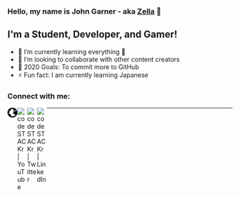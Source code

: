 ### Hello, my name is John Garner - aka [Zella][website] 👋

## I'm a Student, Developer, and Gamer!
- 🌱 I’m currently learning everything 🤣
- 👯 I’m looking to collaborate with other content creators
- 🥅 2020 Goals: To commit more to GitHub
- ⚡ Fun fact: I am currently learning Japanese

### Connect with me:

[<img align="left" alt="codeSTACKr.com" width="22px" src="https://raw.githubusercontent.com/iconic/open-iconic/master/svg/globe.svg" />][website]
[<img align="left" alt="codeSTACKr | YouTube" width="22px" src="https://cdn.jsdelivr.net/npm/simple-icons@v3/icons/youtube.svg" />][youtube]
[<img align="left" alt="codeSTACKr | Twitter" width="22px" src="https://cdn.jsdelivr.net/npm/simple-icons@v3/icons/twitter.svg" />][twitter]
[<img align="left" alt="codeSTACKr | LinkedIn" width="22px" src="https://cdn.jsdelivr.net/npm/simple-icons@v3/icons/linkedin.svg" />][linkedin]




---




[website]: https://johngarneriii.github.io/
[twitter]: https://twitter.com/ZellaSphere
[youtube]: https://www.youtube.com/zellasphere
[linkedin]: https://www.linkedin.com/in/johngarneriii/
